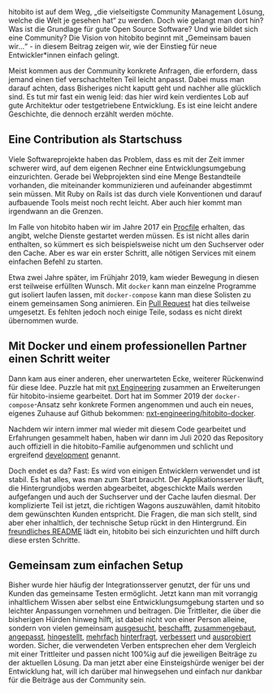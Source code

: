 hitobito ist auf dem Weg, „die vielseitigste Community Management Lösung, welche die Welt je gesehen hat“ zu werden. Doch wie gelangt man dort hin? Was ist die Grundlage für gute Open Source Software? Und wie bildet sich eine Community? Die Vision von hitobito beginnt mit „Gemeinsam bauen wir…“ - in diesem Beitrag zeigen wir, wie der Einstieg für neue Entwickler*innen einfach gelingt.

Meist kommen aus der Community konkrete Anfragen, die erfordern, dass jemand einen tief verschachtelten Teil leicht anpasst. Dabei muss man darauf achten, dass Bisheriges nicht kaputt geht und nachher alle glücklich sind. Es tut mir fast ein wenig leid: das hier wird kein verdientes Lob auf gute Architektur oder testgetriebene Entwicklung. Es ist eine leicht andere Geschichte, die dennoch erzählt werden möchte.

## Eine Contribution als Startschuss

Viele Softwareprojekte haben das Problem, dass es mit der Zeit immer schwerer wird, auf dem eigenen Rechner eine Entwicklungsumgebung einzurichten. Gerade bei Webprojekten sind eine Menge Bestandteile vorhanden, die miteinander kommunizieren und aufeinander abgestimmt sein müssen. Mit Ruby on Rails ist das durch viele Konventionen und darauf aufbauende Tools meist noch recht leicht. Aber auch hier kommt man irgendwann an die Grenzen.

Im Falle von hitobito haben wir im Jahre 2017 ein <a href="https://github.com/hitobito/hitobito/pull/200" target="_blank" rel="noopener">Procfile</a> erhalten, das angibt, welche Dienste gestartet werden müssen. Es ist nicht alles darin enthalten, so kümmert es sich beispielsweise nicht um den Suchserver oder den Cache. Aber es war ein erster Schritt, alle nötigen Services mit einem einfachen Befehl zu starten.

Etwa zwei Jahre später, im Frühjahr 2019, kam wieder Bewegung in diesen erst teilweise erfüllten Wunsch. Mit <code class="EnlighterJSRAW" data-enlighter-language="null">docker</code> kann man einzelne Programme gut isoliert laufen lassen, mit <code class="EnlighterJSRAW" data-enlighter-language="null">docker-compose</code> kann man diese Solisten zu einem gemeinsamen Song animieren. Ein <a href="https://github.com/hitobito/hitobito/pull/774" target="_blank" rel="noopener">Pull Request</a> hat dies teilweise umgesetzt. Es fehlten jedoch noch einige Teile, sodass es nicht direkt übernommen wurde.

## Mit Docker und einem professionellen Partner einen Schritt weiter

Dann kam aus einer anderen, eher unerwarteten Ecke, weiterer Rückenwind für diese Idee. Puzzle hat mit <a href="https://nxt.engineering/">nxt Engineering</a> zusammen an Erweiterungen für hitobito-insieme gearbeitet. Dort hat im Sommer 2019 der <code class="EnlighterJSRAW" data-enlighter-language="null">docker-compose</code>-Ansatz sehr konkrete Formen angenommen und auch ein neues, eigenes Zuhause auf Github bekommen: <a href="https://github.com/nxt-engineering/hitobito-docker/" target="_blank" rel="noopener">nxt-engineering/hitobito-docker</a>.

Nachdem wir intern immer mal wieder mit diesem Code gearbeitet und Erfahrungen gesammelt haben, haben wir dann im Juli 2020 das Repository auch offiziell in die hitobito-Familie aufgenommen und schlicht und ergreifend <a href="https://github.com/hitobito/development" target="_blank" rel="noopener">development</a> genannt.

Doch endet es da? Fast: Es wird von einigen Entwicklern verwendet und ist stabil. Es hat alles, was man zum Start braucht. Der Applikationsserver läuft, die Hintergrundjobs werden abgearbeitet, abgeschickte Mails werden aufgefangen und auch der Suchserver und der Cache laufen diesmal. Der komplizierte Teil ist jetzt, die richtigen Wagons auszuwählen, damit hitobito dem gewünschten Kunden entspricht. Die Fragen, die man sich stellt, sind aber eher inhaltlich, der technische Setup rückt in den Hintergrund. Ein <a href="https://github.com/hitobito/development/blob/master/README.md" target="_blank" rel="noopener">freundliches README</a> lädt ein, hitobito bei sich einzurichten und hilft durch diese ersten Schritte.

## Gemeinsam zum einfachen Setup

Bisher wurde hier häufig der Integrationsserver genutzt, der für uns und Kunden das gemeinsame Testen ermöglicht. Jetzt kann man mit vorrangig inhaltlichem Wissen aber selbst eine Entwicklungsumgebung starten und so leichter Anpassungen vornehmen und beitragen. Die Trittleiter, die über die bisherigen Hürden hinweg hilft, ist dabei nicht von einer Person alleine, sondern von vielen gemeinsam <a href="https://github.com/diegosteiner" target="_blank" rel="noopener">ausgesucht</a>, <a href="https://github.com/cimnine" target="_blank" rel="noopener">beschafft</a>, <a href="https://github.com/carlobeltrame" target="_blank" rel="noopener">zusammengebaut</a>, <a href="https://github.com/Michael-Schaer" target="_blank" rel="noopener">angepasst</a>, <a href="https://github.com/psunix" target="_blank" rel="noopener">hingestellt</a>, <a href="https://github.com/maede97" target="_blank" rel="noopener">mehrfach</a> <a href="https://github.com/Vento-Nuenenen" target="_blank" rel="noopener">hinterfragt</a>, <a href="https://github.com/hupf" target="_blank" rel="noopener">verbessert</a> und <a href="https://github.com/olibrian" target="_blank" rel="noopener">ausprobiert</a> worden.
Sicher, die verwendeten Verben entsprechen eher dem Vergleich mit einer Trittleiter und passen nicht 100%ig auf die jeweiligen Beiträge zu der aktuellen Lösung. Da man jetzt aber eine Einsteigshürde weniger bei der Entwicklung hat, will ich darüber mal hinwegsehen und einfach nur dankbar für die Beiträge aus der Community sein.

